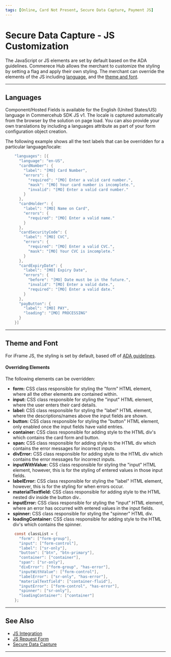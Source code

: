 ```yaml
---
tags: [Online, Card Not Present, Secure Data Capture, Payment JS]
---
```


# Secure Data Capture - JS Customization

The JavaScript or JS elements are set by default based on the ADA guidelines. Commerece Hub allows the merchant to customize the styling by setting a flag and apply their own styling. The merchant can override the elements of the JS including [language](#languages), and the [theme and font](#theme-and-font).

---

## Languages

Component/Hosted Fields is available for the English (United States/US) language in Commercehub SDK JS v1. The locale is captured automatically from the browser by the solution on page load. You can also provide your own translations by including a languages attribute as part of your form configuration object creation.

The following example shows all the text labels that can be overridden for a particular language/locale:

``` java
    "languages": [{
      "language": "en-US",
      "cardNumber": {
        "label": "[MO] Card Number",
        "errors": {
          "required": "[MO] Enter a valid card number.",
          "mask": "[MO] Your card number is incomplete.",
          "invalid": "[MO] Enter a valid card number."
        }
      },
      "cardHolder": {
        "label": "[MO] Name on Card",
        "errors": {
          "required": "[MO] Enter a valid name."
        }
      },
      "cardSecurityCode": {
        "label": "[MO] CVC",
        "errors": {
          "required": "[MO] Enter a valid CVC.",
          "mask": "[MO] Your CVC is incomplete."
        }
      },
      "cardExpiryDate": {
        "label": "[MO] Expiry Date",
        "errors": {
          "before": "[MO] Date must be in the future.",
          "invalid": "[MO] Enter a valid date.",
          "required": "[MO] Enter a valid date."
        }
      },
      "payButton": {
        "label": "[MO] PAY",
        "loading": "[MO] PROCESSING"
      }
    }]

```

---


## Theme and Font

For iFrame JS, the styling is set by default, based off of [ADA guidelines](?path=https://www.ada.gov/2010ADAstandards_index.htm).


#### Overriding Elements
The following elements can be overridden:

- **form:** CSS class responsible for styling the "form" HTML element, where all the other elements are contained within.
- **input:** CSS class responsible for styling the "input" HTML element, where the user enters their card details.
- **label:** CSS class responsible for styling the "label" HTML element, where the descriptions/names above the input fields are shown.
- **button:** CSS class responsible for styling the "button" HTML element, only enabled once the input fields have valid entries.
- **container:** CSS class responsible for adding style to the HTML div's which contains the card form and button.
- **span:** CSS class responsible for adding style to the HTML div which contains the error messages for incorrect inputs.
- **divError:** CSS class responsible for adding style to the HTML div which contains the error messages for incorrect inputs.
- **inputWithValue:** CSS class responsible for styling the "input" HTML element, however, this is for the styling of entered values in those input fields.
- **labelError:** CSS class responsible for styling the "label" HTML element, however, this is for the styling for when errors occur.
- **materialTextfield:** CSS class responsible for adding style to the HTML nested div inside the button div..
- **inputError:** CSS class responsible for styling the "input" HTML element, where an error has occurred with entered values in the input fields.
- **spinner:** CSS class responsible for styling the "spinner" HTML div.
- **loadingContainer:** CSS class responsible for adding style to the HTML div's which contains the spinner.

``` java
    const classList = {
      "form": ["form-group"],
      "input": ["form-control"],
      "label": ["sr-only"],
      "button": ["btn", "btn-primary"],
      "container": ["container"],
      "span": ["sr-only"],
      "divError": ["form-group", "has-error"],
      "inputWithValue": ["form-control"],
      "labelError": ["sr-only", "has-error"],
      "materialTextfield": ["container-fluid"],
      "inputError": ["form-control", "has-error"],
      "spinner": ["sr-only"],
      "loadingContainer": ["container"]
    };

```
---

## See Also

- [JS Integration](?path=docs/Online-Mobile-Digital/Secure-Data-Capture/Payment-JS/Payment-JS.md)
- [JS Request Form](?path=docs/Online-Mobile-Digital/Secure-Data-Capture/Payment-JS/JS-Request.md)
- [Secure Data Capture](?path=docs/Online-Mobile-Digital/Secure-Data-Capture/Secure-Data-Capture.md)

---
